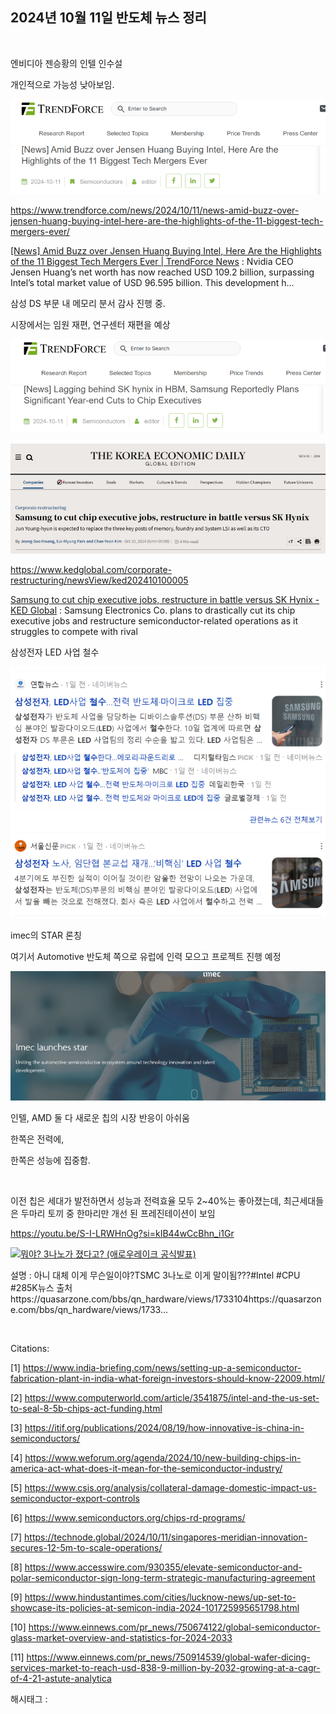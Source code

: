 ## 2024년 10월 11일 반도체 뉴스 정리

​

엔비디아 젠승황의 인텔 인수설

개인적으로 가능성 낮아보임.

![0](./asset/0.png)

https://www.trendforce.com/news/2024/10/11/news-amid-buzz-over-jensen-huang-buying-intel-here-are-the-highlights-of-the-11-biggest-tech-mergers-ever/

[[News] Amid Buzz over Jensen Huang Buying Intel, Here Are the Highlights of the 11 Biggest Tech Mergers Ever | TrendForce News](https://www.trendforce.com/news/2024/10/11/news-amid-buzz-over-jensen-huang-buying-intel-here-are-the-highlights-of-the-11-biggest-tech-mergers-ever/) : Nvidia CEO Jensen Huang’s net worth has now reached USD 109.2 billion, surpassing Intel’s total market value of USD 96.595 billion. This development h...

삼성 DS 부문 내 메모리 분서 감사 진행 중.

시장에서는 임원 재편, 연구센터 재편을 예상

![1](./asset/1.png)

![2](./asset/2.png)

https://www.kedglobal.com/corporate-restructuring/newsView/ked202410100005

[Samsung to cut chip executive jobs, restructure in battle versus SK Hynix - KED Global](https://www.kedglobal.com/corporate-restructuring/newsView/ked202410100005) : Samsung Electronics Co. plans to drastically cut its chip executive jobs and restructure semiconductor-related operations as it struggles to compete with rival

삼성전자 LED 사업 철수

![3](./asset/3.png)

imec의 STAR 론칭

여기서 Automotive 반도체 쪽으로 유럽에 인력 모으고 프로젝트 진행 예정

![4](./asset/4.png)

인텔, AMD 둘 다 새로운 칩의 시장 반응이 아쉬움

한쪽은 전력에,

한쪽은 성능에 집중함.

​

이전 칩은 세대가 발전하면서 성능과 전력효율 모두 2~40%는 좋아졌는데, 최근세대들은 두마리 토끼 중 한마리만 개선 된 프레진테이션이 보임

https://youtu.be/S-I-LRWHnOg?si=kIB44wCcBhn_i1Gr

[![뭐야? 3나노가 졌다고? (애로우레이크 공식발표)](https://i.ytimg.com/vi/S-I-LRWHnOg/hqdefault.jpg)](https://youtu.be/S-I-LRWHnOg?si=kIB44wCcBhn_i1Gr)

설명 : 아니 대체 이게 무슨일이야?TSMC 3나노로 이게 말이됨???#Intel #CPU #285K뉴스 출처https://quasarzone.com/bbs/qn_hardware/views/1733104https://quasarzone.com/bbs/qn_hardware/views/1733...

​

Citations:

[1] https://www.india-briefing.com/news/setting-up-a-semiconductor-fabrication-plant-in-india-what-foreign-investors-should-know-22009.html/

[2] https://www.computerworld.com/article/3541875/intel-and-the-us-set-to-seal-8-5b-chips-act-funding.html

[3] https://itif.org/publications/2024/08/19/how-innovative-is-china-in-semiconductors/

[4] https://www.weforum.org/agenda/2024/10/new-building-chips-in-america-act-what-does-it-mean-for-the-semiconductor-industry/

[5] https://www.csis.org/analysis/collateral-damage-domestic-impact-us-semiconductor-export-controls

[6] https://www.semiconductors.org/chips-rd-programs/

[7] https://technode.global/2024/10/11/singapores-meridian-innovation-secures-12-5m-to-scale-operations/

[8] https://www.accesswire.com/930355/elevate-semiconductor-and-polar-semiconductor-sign-long-term-strategic-manufacturing-agreement

[9] https://www.hindustantimes.com/cities/lucknow-news/up-set-to-showcase-its-policies-at-semicon-india-2024-101725995651798.html

[10] https://www.einnews.com/pr_news/750674122/global-semiconductor-glass-market-overview-and-statistics-for-2024-2033

[11] https://www.einnews.com/pr_news/750914539/global-wafer-dicing-services-market-to-reach-usd-838-9-million-by-2032-growing-at-a-cagr-of-4-21-astute-analytica

 해시태그 : 